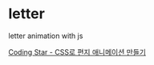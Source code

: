 # letter
letter animation with js

[Coding Star - CSS로 편지 애니메이션 만들기](https://www.youtube.com/watch?v=OAqaDHXgVCc)

